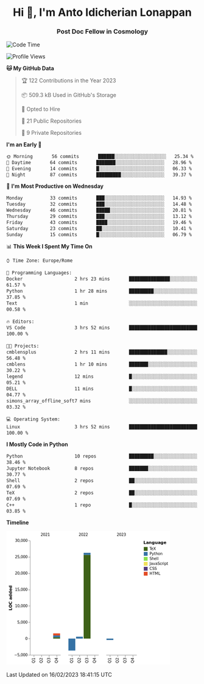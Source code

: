 
<h1 align="center">Hi 👋, I'm Anto Idicherian Lonappan</h1>
<h3 align="center">Post Doc Fellow in Cosmology</h3>

<!--START_SECTION:waka-->
![Code Time](http://img.shields.io/badge/Code%20Time-153%20hrs%2022%20mins-blue)

![Profile Views](http://img.shields.io/badge/Profile%20Views-1-blue)

**🐱 My GitHub Data** 

> 🏆 122 Contributions in the Year 2023
 > 
> 📦 509.3 kB Used in GitHub's Storage 
 > 
> 💼 Opted to Hire
 > 
> 📜 21 Public Repositories 
 > 
> 🔑 9 Private Repositories  
 > 
**I'm an Early 🐤** 

```text
🌞 Morning       56 commits       ██████░░░░░░░░░░░░░░░░░░░   25.34 % 
🌆 Daytime       64 commits       ███████░░░░░░░░░░░░░░░░░░   28.96 % 
🌃 Evening       14 commits       █░░░░░░░░░░░░░░░░░░░░░░░░   06.33 % 
🌙 Night         87 commits       █████████░░░░░░░░░░░░░░░░   39.37 % 

```
📅 **I'm Most Productive on Wednesday** 

```text
Monday          33 commits       ███░░░░░░░░░░░░░░░░░░░░░░   14.93 % 
Tuesday         32 commits       ███░░░░░░░░░░░░░░░░░░░░░░   14.48 % 
Wednesday       46 commits       █████░░░░░░░░░░░░░░░░░░░░   20.81 % 
Thursday        29 commits       ███░░░░░░░░░░░░░░░░░░░░░░   13.12 % 
Friday          43 commits       ████░░░░░░░░░░░░░░░░░░░░░   19.46 % 
Saturday        23 commits       ██░░░░░░░░░░░░░░░░░░░░░░░   10.41 % 
Sunday          15 commits       █░░░░░░░░░░░░░░░░░░░░░░░░   06.79 % 

```


📊 **This Week I Spent My Time On** 

```text
⌚︎ Time Zone: Europe/Rome

💬 Programming Languages: 
Docker                   2 hrs 23 mins       ███████████████░░░░░░░░░░   61.57 % 
Python                   1 hr 28 mins        █████████░░░░░░░░░░░░░░░░   37.85 % 
Text                     1 min               ░░░░░░░░░░░░░░░░░░░░░░░░░   00.58 % 

🔥 Editors: 
VS Code                  3 hrs 52 mins       █████████████████████████   100.00 % 

🐱‍💻 Projects: 
cmblensplus              2 hrs 11 mins       ██████████████░░░░░░░░░░░   56.48 % 
cmblens                  1 hr 10 mins        ███████░░░░░░░░░░░░░░░░░░   30.22 % 
legend                   12 mins             █░░░░░░░░░░░░░░░░░░░░░░░░   05.21 % 
DELL                     11 mins             █░░░░░░░░░░░░░░░░░░░░░░░░   04.77 % 
simons_array_offline_soft7 mins              ░░░░░░░░░░░░░░░░░░░░░░░░░   03.32 % 

💻 Operating System: 
Linux                    3 hrs 52 mins       █████████████████████████   100.00 % 

```

**I Mostly Code in Python** 

```text
Python                   10 repos            █████████░░░░░░░░░░░░░░░░   38.46 % 
Jupyter Notebook         8 repos             ███████░░░░░░░░░░░░░░░░░░   30.77 % 
Shell                    2 repos             ██░░░░░░░░░░░░░░░░░░░░░░░   07.69 % 
TeX                      2 repos             ██░░░░░░░░░░░░░░░░░░░░░░░   07.69 % 
C++                      1 repo              █░░░░░░░░░░░░░░░░░░░░░░░░   03.85 % 

```


**Timeline**

![Chart not found](https://raw.githubusercontent.com/antolonappan/antolonappan/main/charts/bar_graph.png) 


 Last Updated on 16/02/2023 18:41:15 UTC
<!--END_SECTION:waka-->
